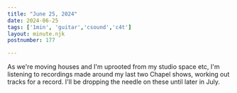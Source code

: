 ```yaml
---
title: "June 25, 2024"
date: 2024-06-25
tags: ['1min', 'guitar','csound','c4t']
layout: minute.njk
postnumber: 177

---
```


As we're moving houses and I'm uprooted from my studio space etc, I'm listening to recordings made around my last two Chapel shows, working out tracks for a record. I'll be dropping the needle on these until later in July.